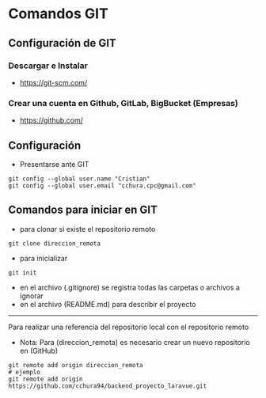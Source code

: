 # Comandos GIT
## Configuración de GIT
### Descargar e Instalar
- https://git-scm.com/
### Crear una cuenta en Github, GitLab, BigBucket (Empresas)
- https://github.com/
## Configuración
- Presentarse ante GIT
```
git config --global user.name "Cristian"
git config --global user.email "cchura.cpc@gmail.com"
```
## Comandos para iniciar en GIT
- para clonar si existe el repositorio remoto
```
git clone direccion_remota
```
- para inicializar 
```
git init
```
- en el archivo (.gitignore) se registra todas las carpetas o archivos a ignorar
- en el archivo (README.md) para describir el proyecto
------
Para realizar una referencia del repositorio local con el repositorio remoto 
- Nota: Para (direccion_remota) es necesario crear un nuevo repositorio en (GitHub)
```
git remote add origin direccion_remota
# ejemplo
git remote add origin https://github.com/cchura94/backend_proyecto_laravue.git
```

